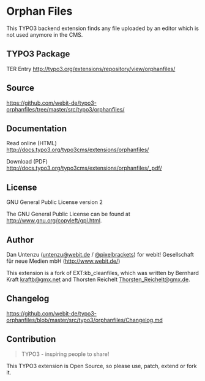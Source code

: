 Orphan Files
============

This TYPO3 backend extension finds any file uploaded by an editor which is not used anymore in the CMS.

TYPO3 Package
-------------

TER Entry http://typo3.org/extensions/repository/view/orphanfiles/

Source
------

https://github.com/webit-de/typo3-orphanfiles/tree/master/src/typo3/orphanfiles/

Documentation
-------------

Read online (HTML) http://docs.typo3.org/typo3cms/extensions/orphanfiles/

Download (PDF) http://docs.typo3.org/typo3cms/extensions/orphanfiles/_pdf/

License
-------

GNU General Public License version 2

The GNU General Public License can be found at http://www.gnu.org/copyleft/gpl.html.

Author
------

Dan Untenzu (<untenzu@webit.de> / [@pixelbrackets](https://github.com/pixelbrackets))
for webit! Gesellschaft für neue Medien mbH (http://www.webit.de/)

This extension is a fork of EXT:kb_cleanfiles, which was written by
Bernhard Kraft <kraftb@gmx.net> and Thorsten Reichelt <Thorsten_Reichelt@gmx.de>.

Changelog
---------

https://github.com/webit-de/typo3-orphanfiles/blob/master/src/typo3/orphanfiles/Changelog.md

Contribution
------------

> TYPO3 - inspiring people to share!

This TYPO3 extension is Open Source, so please use, patch, extend or fork it.